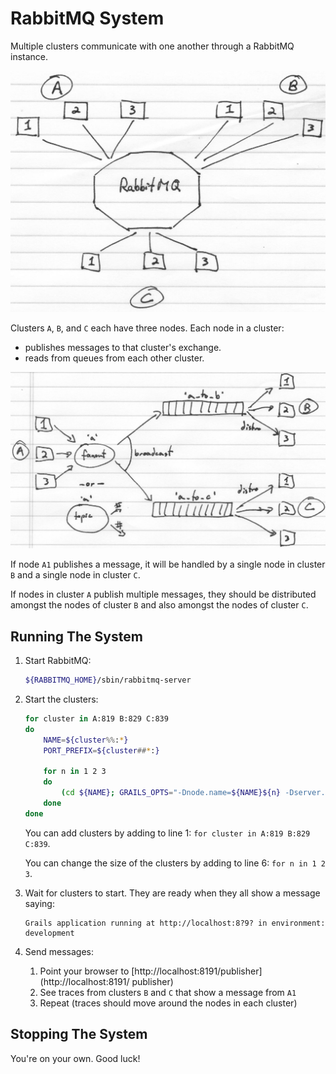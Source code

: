 # RabbitMQ System

Multiple clusters communicate with one another through a RabbitMQ instance.

![Overview](https://github.com/jeantessier/grails-rabbitmq-communicating-clusters/raw/master/overview.png)

Clusters `A`, `B`, and `C` each have three nodes.  Each node in a cluster:

- publishes messages to that cluster's exchange.
- reads from queues from each other cluster.

![Topography](https://github.com/jeantessier/grails-rabbitmq-communicating-clusters/raw/master/topography.png)

If node `A1` publishes a message, it will be handled by a single node in cluster `B` and a single node in cluster `C`.

If nodes in cluster `A` publish multiple messages, they should be distributed amongst the nodes of cluster `B` and also amongst the nodes of cluster `C`.

## Running The System

1. Start RabbitMQ:

   ``` bash
   ${RABBITMQ_HOME}/sbin/rabbitmq-server
   ```

1. Start the clusters:

   ``` bash
   for cluster in A:819 B:829 C:839
   do
       NAME=${cluster%%:*}
       PORT_PREFIX=${cluster##*:}
  
       for n in 1 2 3
       do
           (cd ${NAME}; GRAILS_OPTS="-Dnode.name=${NAME}${n} -Dserver.port=${PORT_PREFIX}${n}" ./gradlew bootRun) &
       done
   done
   ```

   You can add clusters by adding to line 1: `for cluster in A:819 B:829 C:839`.

   You can change the size of the clusters by adding to line 6: `for n in 1 2 3`.

1. Wait for clusters to start.  They are ready when they all show a message saying:

   ```
   Grails application running at http://localhost:8?9? in environment: development
   ```

1. Send messages:

    1. Point your browser to [http://localhost:8191/publisher](http://localhost:8191/    publisher)
    1. See traces from clusters `B` and `C` that show a message from `A1`
    1. Repeat (traces should move around the nodes in each cluster)

## Stopping The System

You're on your own.  Good luck!
